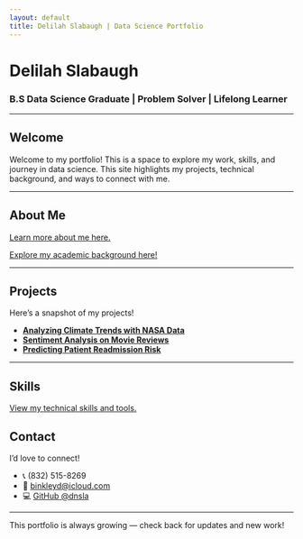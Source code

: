 ```yaml
---
layout: default
title: Delilah Slabaugh | Data Science Portfolio
---
```

<link rel="stylesheet" href="style.css">

<div class="intro">
  <h1>Delilah Slabaugh</h1>
  <h3> B.S Data Science Graduate | Problem Solver | Lifelong Learner</h3>
</div>

---

## Welcome

Welcome to my portfolio! This is a space to explore my work, skills, and journey in data science. This site highlights my projects, technical background, and ways to connect with me.

---

## About Me

[Learn more about me here.](about.md)

[Explore my academic background here!](education.md)

---

## Projects

Here’s a snapshot of my projects!
- **[Analyzing Climate Trends with NASA Data](projects/nasa-climate.md)**
- **[Sentiment Analysis on Movie Reviews](projects/movie-sentiment.md)**
- **[Predicting Patient Readmission Risk](projects/readmission-risk.md)**

---

## Skills

[View my technical skills and tools.](skills.md)


## Contact

I’d love to connect!
- 📞 (832) 515-8269
- 📧 binkleyd@icloud.com
- 💻 [GitHub @dnsla](https://github.com/dnsla)

---

<div class="footer">
  <p>This portfolio is always growing — check back for updates and new work!</p>
</div>

